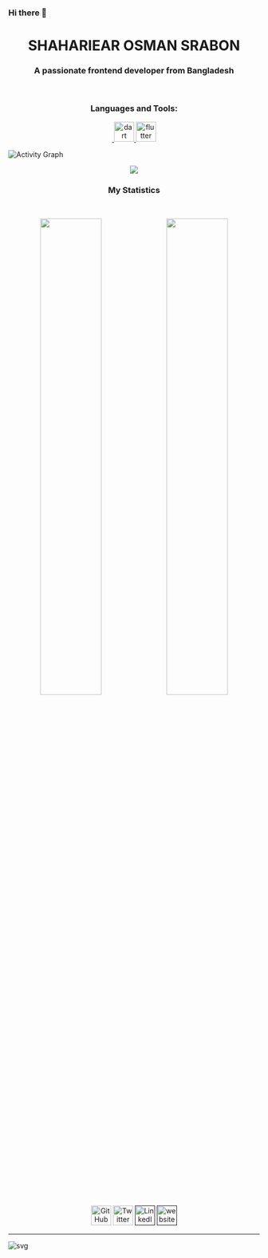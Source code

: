 ### Hi there 👋

<h1 align="center">
  <b> SHAHARIEAR OSMAN SRABON </b>
</h1>
<h3 align="center">A passionate frontend developer from Bangladesh</h3>
<br>
  
<h3 align="center">Languages and Tools:</h3>
<p align="center"> <a href="https://getbootstrap.com" target="_blank" rel="noreferrer"> <img    <a href="https://dart.dev" target="_blank" rel="noreferrer"> <img src="https://www.vectorlogo.zone/logos/dartlang/dartlang-icon.svg" alt="dart" width="40" height="40"/> </a> <a href="https://flutter.dev" target="_blank" rel="noreferrer"> <img src="https://www.vectorlogo.zone/logos/flutterio/flutterio-icon.svg" alt="flutter" width="40" height="40"/> </a> 
  
  
<br>
  
  
  
  
  
  
  
  
![Activity Graph](https://activity-graph.herokuapp.com/graph?username=Srabon1731h&custom_title=SHAHARIEAR%20OSMAN%20SRABON's%20Contribution%20Graph&theme=gruvbox&bg_color=282828&hide_border=true&line=d1a01f&point=c58545)
<br>
  
  
  
  
  
  
  
<div align="center">
    <a href="https://www.facebook.com/">
    <img src="https://readme-spotify-tingz.vercel.app/api/now-playing">
  </a>
</div>
<h3 align="center">My Statistics</h3>


<br>


<p align="center">
 <img width="49.5%" src="https://github-readme-stats.vercel.app/api?username=Srabon1731h&show_icons=true&theme=gruvbox&hide_border=true" />
 <img width="49.5%" src="https://github-readme-streak-stats.herokuapp.com/?user=Srabon1731h&theme=gruvbox&hide_border=true" />
</p>

<br>


<p align="center" style="padding-top:5px;">
 <a href="https://github.com/Srabon1731h"><img src="https://i.ibb.co/tXhy23t/github.png" alt="GitHub" width='40px' targer="blank"></a>
 <a href="https://twitter.com/"><img src="https://i.ibb.co/sJQ1pgn/twitter.png" alt="Twitter" width='40px' targer="blank"></a>
 <a href=""><img src="https://i.ibb.co/0YMdFJz/linkedin.png" alt="LinkedIn" width='40px' targer="blank"></a>
 <a href=""><img src="https://i.ibb.co/5My5Mft/website.png" alt="website" width='40px' targer="blank"></a>
</p>

<hr>







![svg](https://raw.github.com/Srabon1731h/github-profile-3d-contrib/profile-season-animate.svg)


  
  

  
  

  
  
